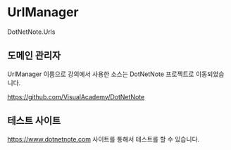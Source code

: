 # UrlManager
DotNetNote.Urls

## 도메인 관리자

UrlManager 이름으로 강의에서 사용한 소스는 DotNetNote 프로젝트로 이동되었습니다.

https://github.com/VisualAcademy/DotNetNote

## 테스트 사이트

https://www.dotnetnote.com 사이트를 통해서 테스트를 할 수 있습니다.

